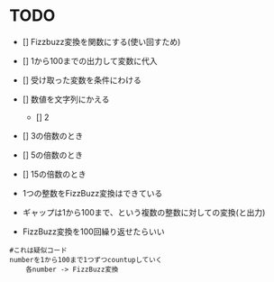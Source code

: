 TODO
===========
- [] Fizzbuzz変換を関数にする(使い回すため)

- [] 1から100までの出力して変数に代入

- [] 受け取った変数を条件にわける
- [] 数値を文字列にかえる
    - [] 2
- [] 3の倍数のとき
- [] 5の倍数のとき
- [] 15の倍数のとき 

- 1つの整数をFizzBuzz変換はできている
- ギャップは1から100まで、という複数の整数に対しての変換(と出力)
- FizzBuzz変換を100回繰り返せたらいい

```text
#これは疑似コード
numberを1から100まで1つずつcountupしていく
    各number -> FizzBuzz変換

```

